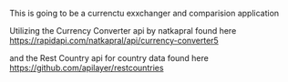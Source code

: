 This is going to be a currenctu exxchanger and comparision application 

Utilizing the Currency Converter api by natkapral found here
https://rapidapi.com/natkapral/api/currency-converter5

and the Rest Country api for country data found here
https://github.com/apilayer/restcountries
